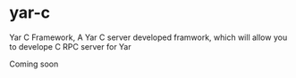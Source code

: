 yar-c
=====

Yar C Framework, A Yar C server developed framwork, which will allow you to develope C RPC server for Yar

Coming soon
